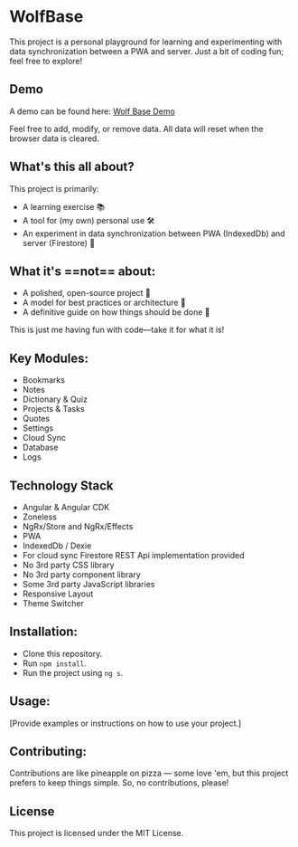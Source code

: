 # WolfBase

This project is a personal playground for learning and experimenting with data synchronization between a PWA and server.
Just a bit of coding fun; feel free to explore!

## Demo

A demo can be found here: [Wolf Base Demo](https://wolf-base-demo.web.app/)

Feel free to add, modify, or remove data. All data will reset when the browser data is cleared.

## What's this all about?

This project is primarily:
- A learning exercise 📚
- A tool for (my own) personal use 🛠️
- An experiment in data synchronization between PWA (IndexedDb) and server (Firestore) 🧪

## What it's ==not== about:

- A polished, open-source project 🚫
- A model for best practices or architecture 📐
- A definitive guide on how things should be done 🧭

This is just me having fun with code—take it for what it is!

## Key Modules:

- Bookmarks
- Notes
- Dictionary & Quiz
- Projects & Tasks
- Quotes
- Settings
- Cloud Sync
- Database
- Logs

## Technology Stack

- Angular & Angular CDK
- Zoneless
- NgRx/Store and NgRx/Effects
- PWA
- IndexedDb / Dexie
- For cloud sync Firestore REST Api implementation provided
- No 3rd party CSS library
- No 3rd party component library
- Some 3rd party JavaScript libraries
- Responsive Layout
- Theme Switcher

## Installation:

* Clone this repository.
* Run `npm install`.
* Run the project using `ng s`.

## Usage:

[Provide examples or instructions on how to use your project.]

## Contributing:

Contributions are like pineapple on pizza — some love 'em, but this project prefers to keep things simple. So, no contributions, please!

## License

This project is licensed under the MIT License.
